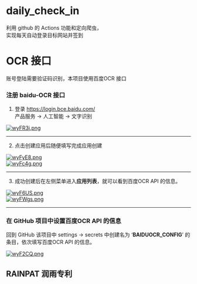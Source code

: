 # daily_check_in

利用 github 的 Actions 功能和定向爬虫，  
实现每天自动登录目标网站并签到

# OCR 接口
账号登陆需要验证码识别，本项目使用百度OCR 接口  
  
### 注册 baidu-OCR 接口  
1. 登录 https://login.bce.baidu.com/  
产品服务 → 人工智能 → 文字识别  
  
[![wyFR3j.png](https://s1.ax1x.com/2020/09/15/wyFR3j.png)](https://imgchr.com/i/wyFR3j)  
___
2. 点击创建应用后随便填写完成应用创建  
  
[![wyFyE8.png](https://s1.ax1x.com/2020/09/15/wyFyE8.png)](https://imgchr.com/i/wyFyE8)  
[![wyFc4g.png](https://s1.ax1x.com/2020/09/15/wyFc4g.png)](https://imgchr.com/i/wyFc4g)  
___  
3. 成功创建后在左侧菜单进入**应用列表**，就可以看到百度OCR API 的信息。  
  
[![wyF6US.png](https://s1.ax1x.com/2020/09/15/wyF6US.png)](https://imgchr.com/i/wyF6US)  
[![wyFWgs.png](https://s1.ax1x.com/2020/09/15/wyFWgs.png)](https://imgchr.com/i/wyFWgs)  
___  
### 在 GitHub 项目中设置百度OCR API 的信息
回到 GitHub 该项目中 settings → secrets 中创建名为 ‘**BAIDUOCR_CONFIG**’ 的条目，依次填写百度OCR API 的信息。  
  
[![wyF2CQ.png](https://s1.ax1x.com/2020/09/15/wyF2CQ.png)](https://imgchr.com/i/wyF2CQ)  
  


## RAINPAT 润雨专利
